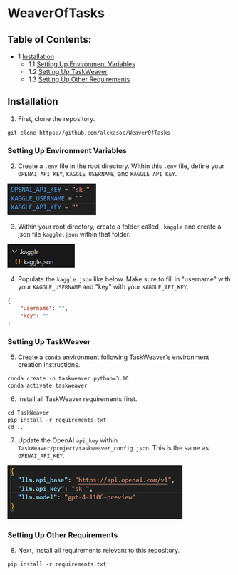 # WeaverOfTasks

## Table of Contents:
- 1 [Installation](https://github.com/alckasoc/WeaverOfTasks/blob/main/README.md#installation)
    - 1.1 [Setting Up Environment Variables](https://github.com/alckasoc/WeaverOfTasks/blob/main/README.md#settingupenvironmentvariables)
    - 1.2 [Setting Up TaskWeaver](https://github.com/alckasoc/WeaverOfTasks/blob/main/README.md#settinguptaskweaver)
    - 1.3 [Setting Up Other Requirements](https://github.com/alckasoc/WeaverOfTasks/blob/main/README.md#settingupotherrequirements)

## Installation

1. First, clone the repository.

```
git clone https://github.com/alckasoc/WeaverOfTasks
```

### Setting Up Environment Variables

2. Create a `.env` file in the root directory. Within this `.env` file, define your `OPENAI_API_KEY`, `KAGGLE_USERNAME`, and `KAGGLE_API_KEY`.

![alt text](img/image.png)

3. Within your root directory, create a folder called `.kaggle` and create a json file `kaggle.json` within that folder.

![alt text](img/image-1.png)

4. Populate the `kaggle.json` like below. Make sure to fill in "username" with your `KAGGLE_USERNAME` and "key" with your `KAGGLE_API_KEY`.

```json
{
    "username": "",
    "key": ""
}
```

### Setting Up TaskWeaver

5. Create a `conda` environment following TaskWeaver's environment creation instructions. 

```
conda create -n taskweaver python=3.10
conda activate taskweaver
```

6. Install all TaskWeaver requirements first.

```
cd TaskWeaver
pip install -r requirements.txt
cd ..
```

7. Update the OpenAI `api_key` within `TaskWeaver/project/taskweaver_config.json`. This is the same as `OPENAI_API_KEY`.

![alt text](img/image-2.png)


### Setting Up Other Requirements

8. Next, install all requirements relevant to this repository.

```
pip install -r requirements.txt
```
